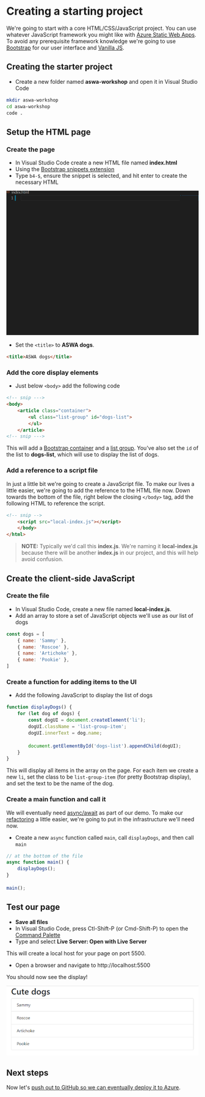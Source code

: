 # Creating a starting project

We're going to start with a core HTML/CSS/JavaScript project. You can use whatever JavaScript framework you might like with [Azure Static Web Apps](https://docs.microsoft.com/azure/static-web-apps/overview). To avoid any prerequisite framework knowledge we're going to use [Bootstrap](https://getbootstrap.com) for our user interface and [Vanilla JS](https://learnvanillajs.com/).

## Creating the starter project

- Create a new folder named **aswa-workshop** and open it in Visual Studio Code

``` bash
mkdir aswa-workshop
cd aswa-workshop
code .
```

## Setup the HTML page

### Create the page

- In Visual Studio Code create a new HTML file named **index.html**
- Using the [Bootstrap snippets extension](https://marketplace.visualstudio.com/items?itemName=thekalinga.bootstrap4-vscode)
- Type `b4-$`, ensure the snippet is selected, and hit enter to create the necessary HTML

![GIF demonstrating creation of Bootstrap HTML](images/bootstrap.gif)

- Set the `<title>` to **ASWA dogs**.

``` html
<title>ASWA dogs</title>
```

### Add the core display elements

- Just below `<body>` add the following code

``` html
<!-- snip --->
<body>
    <article class="container">
        <ul class="list-group" id="dogs-list">
        </ul>
    </article>
<!-- snip --->
```

This will add a [Bootstrap container](https://getbootstrap.com/docs/4.5/layout/overview/#containers) and a [list group](https://getbootstrap.com/docs/4.5/components/list-group/). You've also set the `id` of the list to **dogs-list**, which will use to display the list of dogs.

### Add a reference to a script file

In just a little bit we're going to create a JavaScript file. To make our lives a little easier, we're going to add the reference to the HTML file now. Down towards the bottom of the file, right below the closing `</body>` tag, add the following HTML to reference the script.

``` html
<!-- snip -->
    <script src="local-index.js"></script>
    </body>
</html>
```

> **NOTE:** Typically we'd call this **index.js**. We're naming it **local-index.js** because there will be another **index.js** in our project, and this will help avoid confusion.

## Create the client-side JavaScript

### Create the file

- In Visual Studio Code, create a new file named **local-index.js**.
- Add an array to store a set of JavaScript objects we'll use as our list of dogs

``` javascript
const dogs = [
    { name: 'Sammy' },
    { name: 'Roscoe' },
    { name: 'Artichoke' },
    { name: 'Pookie' },
]
```

### Create a function for adding items to the UI

- Add the following JavaScript to display the list of dogs

``` javascript
function displayDogs() {
    for (let dog of dogs) {
        const dogUI = document.createElement('li');
        dogUI.className = 'list-group-item';
        dogUI.innerText = dog.name;

        document.getElementById('dogs-list').appendChild(dogUI);
    }
}
```

This will display all items in the array on the page. For each item we create a new `li`, set the class to be `list-group-item` (for pretty Bootstrap display), and set the text to be the name of the dog.

### Create a main function and call it

We will eventually need [async/await](https://developer.mozilla.org/docs/Web/JavaScript/Reference/Statements/async_function) as part of our demo. To make our [refactoring](https://www.refactoring.com/) a little easier, we're going to put in the infrastructure we'll need now.

- Create a new `async` function called `main`, call `displayDogs`, and then call `main`

``` javascript
// at the bottom of the file
async function main() {
    displayDogs();
}

main();
```

## Test our page

- **Save all files**
- In Visual Studio Code, press Ctl-Shift-P (or Cmd-Shift-P) to open the [Command Palette](https://code.visualstudio.com/docs/getstarted/userinterface#_command-palette)
- Type and select **Live Server: Open with Live Server**
 
This will create a local host for your page on port 5500.

- Open a browser and navigate to http://localhost:5500

You should now see the display!

![Bootstrap list containing dog names Sammy, Roscoe, Artichoke and Pookie](images/starting-dogs.png)

## Next steps

Now let's [push out to GitHub so we can eventually deploy it to Azure](./2-github.md).
